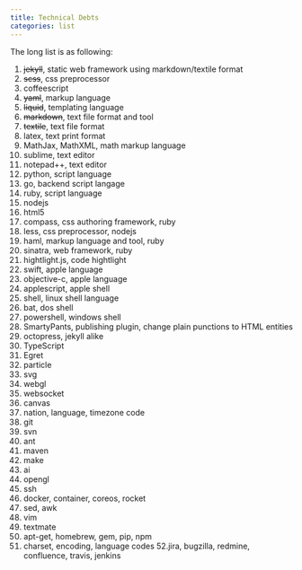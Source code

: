 ```yaml
---
title: Technical Debts
categories: list
---
```


The long list is as following:

1. ~~jekyll~~, static web framework using markdown/textile format
2. ~~scss~~, css preprocessor
3. coffeescript
4. ~~yaml~~, markup language
5. ~~liquid~~, templating language
6. ~~markdown~~, text file format and tool
7. ~~textile~~, text file format
8. latex, text print format
9. MathJax, MathXML, math markup language
10. sublime, text editor
11. notepad++, text editor
12. python, script language
13. go, backend script langage
14. ruby, script language
15. nodejs
16. html5
17. compass, css authoring framework, ruby
18. less, css preprocessor, nodejs
19. haml, markup language and tool, ruby
20. sinatra, web framework, ruby
21. hightlight.js, code hightlight
22. swift, apple language
23. objective-c, apple language
24. applescript, apple shell
25. shell, linux shell language
26. bat, dos shell
27. powershell, windows shell
28. SmartyPants, publishing plugin, change plain punctions to HTML entities
29. octopress, jekyll alike
30. TypeScript
31. Egret
32. particle
33. svg
34. webgl
35. websocket
36. canvas
37. nation, language, timezone code 
38. git
39. svn
40. ant
41. maven
42. make
43. ai
44. opengl
45. ssh
46. docker, container, coreos, rocket
47. sed, awk
48. vim
49. textmate
50. apt-get, homebrew, gem, pip, npm
51. charset, encoding, language codes
52.jira, bugzilla, redmine, confluence, travis, jenkins